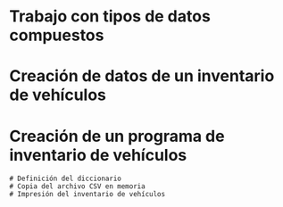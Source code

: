 # Trabajo con tipos de datos compuestos

  # Creación de datos de un inventario de vehículos
  # Creación de un programa de inventario de vehículos
    # Definición del diccionario
    # Copia del archivo CSV en memoria
    # Impresión del inventario de vehículos
    